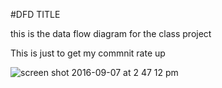   #DFD TITLE


this is the data flow diagram for the class project

This is just to get my commnit rate up

![screen shot 2016-09-07 at 2 47 12 pm](https://cloud.githubusercontent.com/assets/21317646/18326211/544217ea-750a-11e6-9958-56ebfab6ce31.png)
